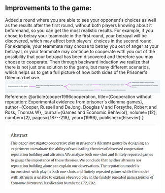 ## Improvements to the game:

Added a round where you are able to see your opponent's choices as well as the results after the first round, without both players knowing about it beforehand, so you can get the most realistic results. For example, if you chose to betray your teammate in the first round, your betrayal will be discovered, which may affect both players' choices in the second round. For example, your teammate may choose to betray you out of anger at your betrayal, or your teammate may continue to cooperate with you out of the possibility that your betrayal has been discovered and therefore you may choose to cooperate. Then through backward induction we realize that there is not just one solution to the game, but many different scenarios, which helps us to get a full picture of how both sides of the Prisoner's Dilemma behave.
<img src="whimsical_flowchart.png" alt="Abstract Word Cloud">
Reference:
@article{cooper1996cooperation,
  title={Cooperation without reputation: Experimental evidence from prisoner's dilemma games},
  author={Cooper, Russell and DeJong, Douglas V and Forsythe, Robert and Ross, Thomas W},
  journal={Games and Economic Behavior},
  volume={12},
  number={2},
  pages={187--218},
  year={1996},
  publisher={Elsevier}
}

<img src="8b94d6a75a4a8f105a45cd27700d951.jpg" alt="Abstract Word Cloud">
